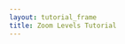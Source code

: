 ```yaml
---
layout: tutorial_frame
title: Zoom Levels Tutorial
---
```

<script type="module">
	import L, {Map, TileLayer, Control} from 'leaflet';

	const map = new Map('map', {
		minZoom: 1,
		maxZoom: 1,
		dragging: false
	});

	const cartodbAttribution = '&copy; <a href="https://www.openstreetmap.org/copyright">OpenStreetMap</a> contributors, &copy; <a href="https://carto.com/attribution">CARTO</a>';

	const positron = new TileLayer('https://{s}.basemaps.cartocdn.com/light_all/{z}/{x}/{y}.png', {
		attribution: cartodbAttribution
	}).addTo(map);

	const scaleControl = new Control.Scale({maxWidth: 150}).addTo(map);

	setInterval(() => {
		map.setView([0, 0], 0, {duration: 1, animate: true});
		setTimeout(() => {
			map.setView([60, 0], 0, {duration: 1, animate: true});
		}, 2000);
	}, 4000);

	map.setView([0, 0], 0);

	globalThis.L = L; // only for debugging in the developer console
	globalThis.map = map; // only for debugging in the developer console
</script>
